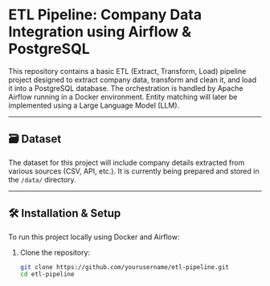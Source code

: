 # ETL Pipeline: Company Data Integration using Airflow & PostgreSQL

This repository contains a basic ETL (Extract, Transform, Load) pipeline project designed to extract company data, transform and clean it, and load it into a PostgreSQL database. The orchestration is handled by Apache Airflow running in a Docker environment. Entity matching will later be implemented using a Large Language Model (LLM).

---

## 🗃️ Dataset

The dataset for this project will include company details extracted from various sources (CSV, API, etc.). It is currently being prepared and stored in the `/data/` directory.

---

## 🛠 Installation & Setup

To run this project locally using Docker and Airflow:

1. Clone the repository:
   ```bash
   git clone https://github.com/yourusername/etl-pipeline.git
   cd etl-pipeline
